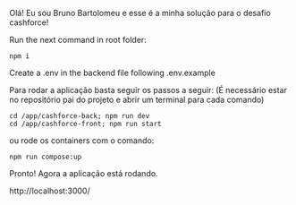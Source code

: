 Olá! Eu sou Bruno Bartolomeu e esse é a minha solução para o desafio cashforce!

Run the next command in root folder:

```
npm i 
```

Create a .env in the backend file following .env.example


Para rodar a aplicação basta seguir os passos a seguir: (É necessário estar no repositório pai do projeto e abrir um terminal para cada comando)


```
cd /app/cashforce-back; npm run dev
cd /app/cashforce-front; npm run start

```

ou rode os containers com o comando:

```
npm run compose:up
```

Pronto! Agora a aplicação está rodando.

http://localhost:3000/
